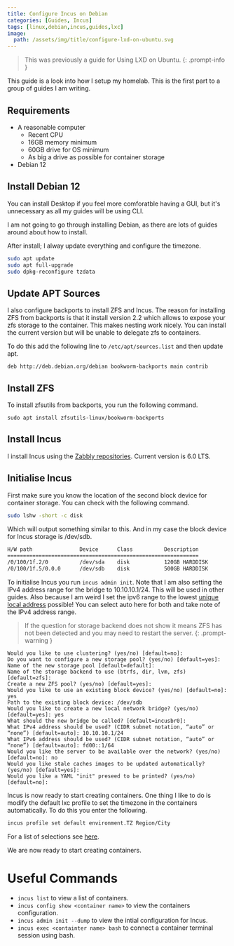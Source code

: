 ```yaml
---
title: Configure Incus on Debian
categories: [Guides, Incus]
tags: [linux,debian,incus,guides,lxc]
image:
  path: /assets/img/title/configure-lxd-on-ubuntu.svg
---
```

> This was previously a guide for Using LXD on Ubuntu.
{: .prompt-info }

This guide is a look into how I setup my homelab. This is the first part to a group of guides I am writing.

## Requirements

- A reasonable computer
  - Recent CPU
  - 16GB memory minimum
  - 60GB drive for OS minimum
  - As big a drive as possible for container storage
- Debian 12

## Install Debian 12

You can install Desktop if you feel more comforatble having a GUI, but it's unnecessary as all my guides will be using CLI.

I am not going to go through installing Debian, as there are lots of guides around about how to install.

After install; I alway update everything and configure the timezone.

```bash
sudo apt update
sudo apt full-upgrade
sudo dpkg-reconfigure tzdata
```

## Update APT Sources

I also configure backports to install ZFS and Incus. The reason for installing ZFS from backports is that it install version 2.2 which allows to expose your zfs storage to the container. This makes nesting work nicely. You can install the current version but will be unable to delegate zfs to containers.

To do this add the following line to `/etc/apt/sources.list` and then update apt.

`deb http://deb.debian.org/debian bookworm-backports main contrib`

## Install ZFS

To install zfsutils from backports, you run the following command.

`sudo apt install zfsutils-linux/bookworm-backports`

## Install Incus

I install Incus using the [Zabbly repositories](https://github.com/zabbly/incus). Current version is 6.0 LTS.

## Initialise Incus

First make sure you know the location of the second block device for container storage. You can check with the following command.

```bash
sudo lshw -short -c disk
```

Which will output something similar to this. And in my case the block device for Incus storage is /dev/sdb.

```bash
H/W path               Device      Class          Description
=============================================================
/0/100/1f.2/0          /dev/sda    disk           120GB HARDDISK
/0/100/1f.5/0.0.0      /dev/sdb    disk           500GB HARDDISK
```

To initialise Incus you run `incus admin init`. Note that I am also setting the IPv4 address range for the bridge to 10.10.10.1/24. This will be used in other guides. Also because I am weird I set the ipv6 range to the lowest [unique local address](https://en.wikipedia.org/wiki/Unique_local_address) possible! You can select auto here for both and take note of the IPv4 address range.

> If the question for storage backend does not show it means ZFS has not been detected and you may need to restart the server.
{: .prompt-warning }

```
Would you like to use clustering? (yes/no) [default=no]:
Do you want to configure a new storage pool? (yes/no) [default=yes]:
Name of the new storage pool [default=default]:
Name of the storage backend to use (btrfs, dir, lvm, zfs) [default=zfs]:
Create a new ZFS pool? (yes/no) [default=yes]:
Would you like to use an existing block device? (yes/no) [default=no]: yes
Path to the existing block device: /dev/sdb
Would you like to create a new local network bridge? (yes/no) [default=yes]: yes
What should the new bridge be called? [default=incusbr0]:
What IPv4 address should be used? (CIDR subnet notation, “auto” or “none”) [default=auto]: 10.10.10.1/24
What IPv6 address should be used? (CIDR subnet notation, “auto” or “none”) [default=auto]: fd00::1/64
Would you like the server to be available over the network? (yes/no) [default=no]: no
Would you like stale caches images to be updated automatically? (yes/no) [default=yes]:
Would you like a YAML "init" preseed to be printed? (yes/no) [default=no]:
```

Incus is now ready to start creating containers. One thing I like to do is modify the default lxc profile to set the timezone in the containers automatically. To do this you enter the following.

```bash
incus profile set default environment.TZ Region/City
```

For a list of selections see [here](https://en.wikipedia.org/wiki/List_of_tz_database_time_zones).

We are now ready to start creating containers.

# Useful Commands

- `incus list` to view a list of containers.
- `incus config show <container name>` to view the containers configuration.
- `incus admin init --dump` to view the intial configuration for Incus.
- `incus exec <containter name> bash` to connect a container terminal session using bash.
